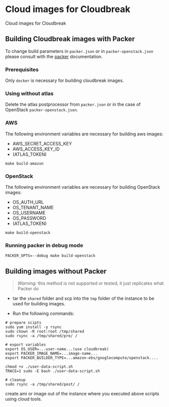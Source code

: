 # Cloud images for Cloudbreak
Cloud images for Cloudbreak

## Building Cloudbreak images with Packer

To change build parameters in `packer.json` or in `packer-openstack.json`  please consult with the [packer](https://www.packer.io/docs/) documentation.

### Prerequisites

Only `docker` is necessary for building cloudbreak images.

### Using without atlas

Delete the atlas postprocessor from `packer.json` or in the case of OpenStack `packer-openstack.json`.

### AWS

The following environment variables are necessary for building aws images:

* AWS_SECRET_ACCESS_KEY
* AWS_ACCESS_KEY_ID
* (ATLAS_TOKEN)

```
make build-amazon
```

### OpenStack

The following environment variables are necessary for building OpenStack images:

* OS_AUTH_URL
* OS_TENANT_NAME
* OS_USERNAME
* OS_PASSWORD
* (ATLAS_TOKEN)

```
make build-openstack
```

### Running packer in debug mode

```
PACKER_OPTS=--debug make build-openstack
```

## Building images without Packer

> *Warning:* this method is not supported or tested, it just replicates what Packer do

* tar the `shared` folder and scp into the `tmp` folder of the instance to be used for building images.

* Run the following commands:

```
# prepare scipts
sudo yum install -y rsync
sudo chown -R root:root /tmp/shared
sudo rsync -a /tmp/shared/pre/ /

# export variables
export OS_USER=...user-name...(use cloudbreak)
export PACKER_IMAGE_NAME=...image-name...
export PACKER_BUILDER_TYPE=...amazon-ebs/googlecompute/openstack....

chmod +x ./user-data-script.sh
TRACE=1 sudo -E bash ./user-data-script.sh

# cleanup
sudo rsync -a /tmp/shared/post/ /
```
create ami or image out of the instance where you executed above scripts using cloud tools.
